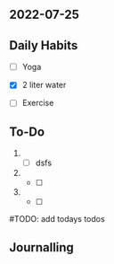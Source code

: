 ## 2022-07-25

## Daily Habits
- [ ] Yoga
- [x] 2 liter water
- [ ] Exercise


## To-Do
1. - [ ] dsfs
2.  - [ ]
3.  - [ ] 

#TODO: add todays todos

## Journalling
